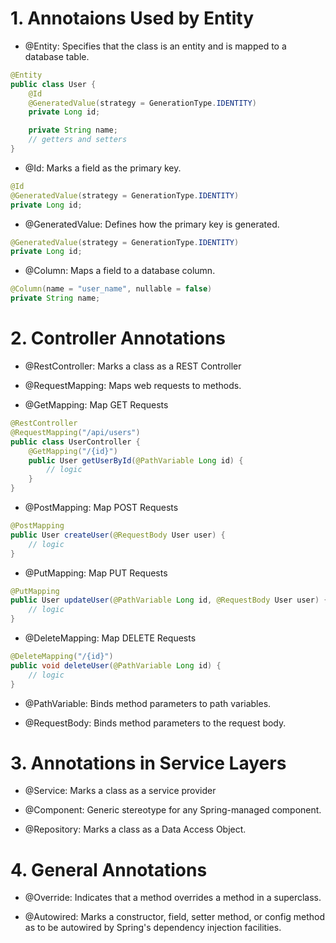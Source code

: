 # 1. Annotaions Used by Entity

- @Entity: Specifies that the class is an entity and is mapped to a database table.
```java
@Entity
public class User {
    @Id
    @GeneratedValue(strategy = GenerationType.IDENTITY)
    private Long id;

    private String name;
    // getters and setters
}
```

- @Id: Marks a field as the primary key.
```java
@Id
@GeneratedValue(strategy = GenerationType.IDENTITY)
private Long id;
```

- @GeneratedValue: Defines how the primary key is generated.
```java
@GeneratedValue(strategy = GenerationType.IDENTITY)
private Long id;
```

- @Column: Maps a field to a database column.
```java
@Column(name = "user_name", nullable = false)
private String name;
```

# 2. Controller Annotations

- @RestController: Marks a class as a REST Controller

- @RequestMapping: Maps web requests to methods.

- @GetMapping: Map GET Requests
```java
@RestController
@RequestMapping("/api/users")
public class UserController {
    @GetMapping("/{id}")
    public User getUserById(@PathVariable Long id) {
        // logic
    }
}
```

- @PostMapping: Map POST Requests
```java
@PostMapping
public User createUser(@RequestBody User user) {
    // logic
}
```

- @PutMapping: Map PUT Requests
```java
@PutMapping
public User updateUser(@PathVariable Long id, @RequestBody User user) {
    // logic
}
```

- @DeleteMapping: Map DELETE Requests
```java
@DeleteMapping("/{id}")
public void deleteUser(@PathVariable Long id) {
    // logic
}
```

- @PathVariable: Binds method parameters to path variables.

- @RequestBody: Binds method parameters to the request body.

# 3. Annotations in Service Layers

- @Service: Marks a class as a service provider

- @Component: Generic stereotype for any Spring-managed component.

- @Repository: Marks a class as a Data Access Object.

# 4. General Annotations

- @Override: Indicates that a method overrides a method in a superclass.

- @Autowired: Marks a constructor, field, setter method, or config method as to be autowired by Spring's dependency injection facilities.
